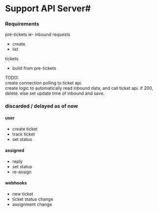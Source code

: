 # Support API Server#

### Requirements ###

pre-tickets ie- inbound requests

 * create
 * list


tickets

 * build from pre-tickets 
 
 
TODO:   
create connection polling to ticket api.  
create logic to automatically read inbound data, and call ticket api.
if 200, delete.
else set update time of inbound and save.

### discarded / delayed as of now

#### user ####
 - create ticket
 - track ticket
 - set status

#### assigned ####
 - reply
 - set status
 - re-assign

#### webhooks ####
 - new ticket
 - ticket status change
 - assignment change